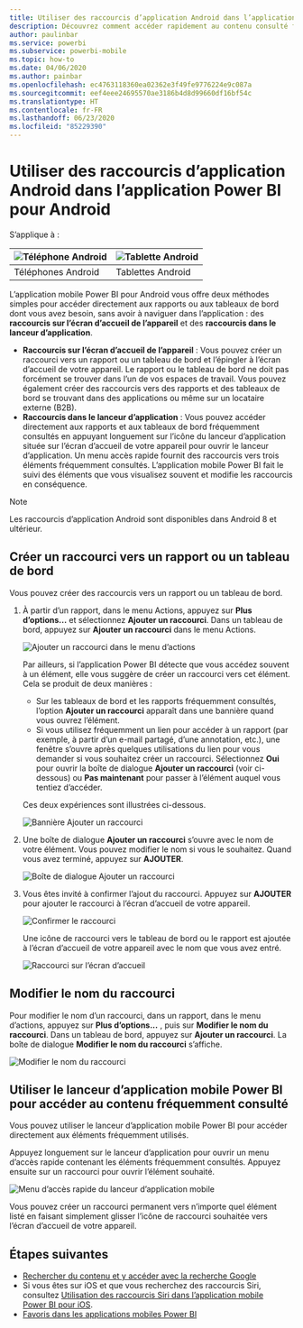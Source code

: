 ```yaml
---
title: Utiliser des raccourcis d’application Android dans l’application Power BI pour Android
description: Découvrez comment accéder rapidement au contenu consulté fréquemment à l’aide de raccourcis et de la recherche Google.
author: paulinbar
ms.service: powerbi
ms.subservice: powerbi-mobile
ms.topic: how-to
ms.date: 04/06/2020
ms.author: painbar
ms.openlocfilehash: ec4763118360ea02362e3f49fe9776224e9c087a
ms.sourcegitcommit: eef4eee24695570ae3186b4d8d99660df16bf54c
ms.translationtype: HT
ms.contentlocale: fr-FR
ms.lasthandoff: 06/23/2020
ms.locfileid: "85229390"
---
```

# <a name="use-android-app-shortcuts-in-the-power-bi-android-app"></a>Utiliser des raccourcis d’application Android dans l’application Power BI pour Android

S’applique à :

| ![Téléphone Android](./media/mobile-app-quick-access-shortcuts/android-logo-40-px.png) | ![Tablette Android](./media/mobile-app-quick-access-shortcuts/android-logo-40-px.png) |
|:--- |:--- |
| Téléphones Android |Tablettes Android |

L’application mobile Power BI pour Android vous offre deux méthodes simples pour accéder directement aux rapports ou aux tableaux de bord dont vous avez besoin, sans avoir à naviguer dans l’application : des **raccourcis sur l’écran d’accueil de l’appareil** et des **raccourcis dans le lanceur d’application**.
 * **Raccourcis sur l’écran d’accueil de l’appareil** : Vous pouvez créer un raccourci vers un rapport ou un tableau de bord et l’épingler à l’écran d’accueil de votre appareil. Le rapport ou le tableau de bord ne doit pas forcément se trouver dans l’un de vos espaces de travail. Vous pouvez également créer des raccourcis vers des rapports et des tableaux de bord se trouvant dans des applications ou même sur un locataire externe (B2B).
 * **Raccourcis dans le lanceur d’application** : Vous pouvez accéder directement aux rapports et aux tableaux de bord fréquemment consultés en appuyant longuement sur l’icône du lanceur d’application située sur l’écran d’accueil de votre appareil pour ouvrir le lanceur d’application. Un menu accès rapide fournit des raccourcis vers trois éléments fréquemment consultés. L’application mobile Power BI fait le suivi des éléments que vous visualisez souvent et modifie les raccourcis en conséquence.

 >[!NOTE]
 >Les raccourcis d’application Android sont disponibles dans Android 8 et ultérieur.

## <a name="create-a-shortcut-to-any-report-or-dashboard"></a>Créer un raccourci vers un rapport ou un tableau de bord

Vous pouvez créer des raccourcis vers un rapport ou un tableau de bord.

1. À partir d’un rapport, dans le menu Actions, appuyez sur **Plus d’options...** et sélectionnez **Ajouter un raccourci**. Dans un tableau de bord, appuyez sur **Ajouter un raccourci** dans le menu Actions.

   ![Ajouter un raccourci dans le menu d’actions](media/mobile-app-quick-access-shortcuts/mobile-add-shortcut-action-menu.png)

   Par ailleurs, si l’application Power BI détecte que vous accédez souvent à un élément, elle vous suggère de créer un raccourci vers cet élément. Cela se produit de deux manières :
   * Sur les tableaux de bord et les rapports fréquemment consultés, l’option **Ajouter un raccourci** apparaît dans une bannière quand vous ouvrez l’élément.
   * Si vous utilisez fréquemment un lien pour accéder à un rapport (par exemple, à partir d’un e-mail partagé, d’une annotation, etc.), une fenêtre s’ouvre après quelques utilisations du lien pour vous demander si vous souhaitez créer un raccourci. Sélectionnez **Oui** pour ouvrir la boîte de dialogue **Ajouter un raccourci** (voir ci-dessous) ou **Pas maintenant** pour passer à l’élément auquel vous tentiez d’accéder.
   
   Ces deux expériences sont illustrées ci-dessous.

   ![Bannière Ajouter un raccourci](media/mobile-app-quick-access-shortcuts/mobile-add-shortcut-banner.png)

 1. Une boîte de dialogue **Ajouter un raccourci** s’ouvre avec le nom de votre élément. Vous pouvez modifier le nom si vous le souhaitez. Quand vous avez terminé, appuyez sur **AJOUTER**.

    ![Boîte de dialogue Ajouter un raccourci](media/mobile-app-quick-access-shortcuts/mobile-add-shortcut-dialog.png)

1. Vous êtes invité à confirmer l’ajout du raccourci. Appuyez sur **AJOUTER** pour ajouter le raccourci à l’écran d’accueil de votre appareil.

   ![Confirmer le raccourci](media/mobile-app-quick-access-shortcuts/mobile-confirm-shortcut.png)

   Une icône de raccourci vers le tableau de bord ou le rapport est ajoutée à l’écran d’accueil de votre appareil avec le nom que vous avez entré.

   ![Raccourci sur l’écran d’accueil](media/mobile-app-quick-access-shortcuts/mobile-shortcut-on-home-screen.png)

## <a name="edit-the-shortcut-name"></a>Modifier le nom du raccourci

Pour modifier le nom d’un raccourci, dans un rapport, dans le menu d’actions, appuyez sur **Plus d’options...** , puis sur **Modifier le nom du raccourci**. Dans un tableau de bord, appuyez sur **Ajouter un raccourci**. La boîte de dialogue **Modifier le nom du raccourci** s’affiche.

 ![Modifier le nom du raccourci](media/mobile-app-quick-access-shortcuts/mobile-edit-shortcut.png)

## <a name="use-the-power-bi-mobile-app-launcher-to-access-frequently-viewed-content"></a>Utiliser le lanceur d’application mobile Power BI pour accéder au contenu fréquemment consulté

Vous pouvez utiliser le lanceur d’application mobile Power BI pour accéder directement aux éléments fréquemment utilisés.

Appuyez longuement sur le lanceur d’application pour ouvrir un menu d’accès rapide contenant les éléments fréquemment consultés. Appuyez ensuite sur un raccourci pour ouvrir l’élément souhaité.

![Menu d’accès rapide du lanceur d’application mobile](media/mobile-app-quick-access-shortcuts/mobile-shortcut-from-quick-access-menu.png)

Vous pouvez créer un raccourci permanent vers n’importe quel élément listé en faisant simplement glisser l’icône de raccourci souhaitée vers l’écran d’accueil de votre appareil.

## <a name="next-steps"></a>Étapes suivantes
* [Rechercher du contenu et y accéder avec la recherche Google](mobile-app-find-access-google-search.md)
* Si vous êtes sur iOS et que vous recherchez des raccourcis Siri, consultez [Utilisation des raccourcis Siri dans l’application mobile Power BI pour iOS](mobile-apps-ios-siri-shortcuts.md).
* [Favoris dans les applications mobiles Power BI](mobile-apps-favorites.md)
